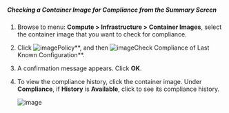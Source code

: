 ##### Checking a Container Image for Compliance from the Summary Screen

1. Browse to menu: **Compute > Infrastructure > Container Images**, select the container image that you want to check for compliance.

2. Click ![image](../images/1941.png**)Policy**, and then ![image](../images/1942.png**)Check Compliance of Last Known
    Configuration**.

3. A confirmation message appears. Click **OK**.

4. To view the compliance history, click the container image. Under **Compliance**, if **History** is **Available**, click to see its compliance history.

    ![image](../images/1943.png)
